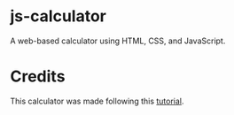 # js-calculator
A web-based calculator using HTML, CSS, and JavaScript.

# Credits
This calculator was made following this [tutorial](https://youtu.be/I5kj-YsmWjM).